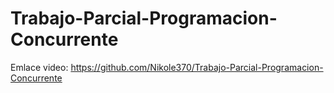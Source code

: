 # Trabajo-Parcial-Programacion-Concurrente

Emlace video:
https://github.com/Nikole370/Trabajo-Parcial-Programacion-Concurrente 
